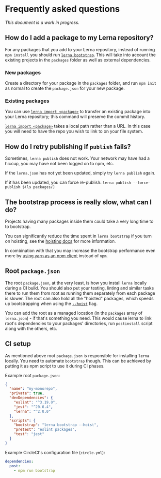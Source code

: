 # Frequently asked questions

_This document is a work in progress._

## How do I add a package to my Lerna repository?

For any packages that you add to your Lerna repository, instead of running
`npm install` you should run [`lerna bootstrap`][bootstrap]. This will take into
account the existing projects in the `packages` folder as well as
external dependencies.

### New packages

Create a directory for your package in the `packages` folder, and run `npm init`
as normal to create the `package.json` for your new package.

### Existing packages

You can use [`lerna import <package>`][import] to transfer an existing package
into your Lerna repository; this command will preserve the commit history.

[`lerna import <package>`][import] takes a local path rather than a URL. In this
case you will need to have the repo you wish to link to on your file system.

[bootstrap]: https://github.com/lerna/lerna/blob/master/commands/bootstrap/README.md
[import]: https://github.com/lerna/lerna/blob/master/commands/import/README.md

## How do I retry publishing if `publish` fails?

Sometimes, `lerna publish` does not work. Your network may have had a hiccup, you may have not been logged on to npm, etc.

If the `lerna.json` has not yet been updated, simply try `lerna publish` again.

If it has been updated, you can force re-publish. `lerna publish --force-publish $(ls packages/)`

## The bootstrap process is really slow, what can I do?

Projects having many packages inside them could take a very long time to to bootstrap.

You can significantly reduce the time spent in `lerna bootstrap` if you turn
on hoisting, see the [hoisting docs](./doc/hoist.md) for more information.

In combination with that you may increase the bootstrap performance even more by
[using yarn as an npm client](https://github.com/lerna/lerna/blob/master/commands/bootstrap/README.md#usage) instead of `npm`.

## Root `package.json`

The root `package.json`, at the very least, is how you install `lerna` locally during a CI build.
You should also put your testing, linting and similar tasks there to run them from root
as running them separately from each package is slower. The root can also hold all the "hoisted" packages,
which speeds up bootstrapping when using the [`--hoist`][hoist] flag.

You can add the root as a managed location (in the `packages` array of `lerna.json`) - if that's something you need.
This would cause lerna to link root's dependencies to your packages' directories, run `postinstall` script along with the others, etc.

[hoist]: https://github.com/lerna/lerna/blob/master/doc/hoist.md

## CI setup

As mentioned above root `package.json` is responsible for installing `lerna` locally. You need to automate `bootstrap` though.
This can be achieved by putting it as npm script to use it during CI phases.

Example root `package.json`:

```json
{
  "name": "my-monorepo",
  "private": true,
  "devDependencies": {
    "eslint": "^3.19.0",
    "jest": "^20.0.4",
    "lerna": "^2.0.0"
  },
  "scripts": {
    "bootstrap": "lerna bootstrap --hoist",
    "pretest": "eslint packages",
    "test": "jest"
  }
}
```

Example CircleCI's configuration file (`circle.yml`):

```yml
dependencies:
  post:
    - npm run bootstrap
```
